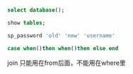 ```sql
select database();

show tables;

sp_password 'old' 'new' 'username'

case when()then when()then else end
```

join 只能用在from后面，不能用在where里
